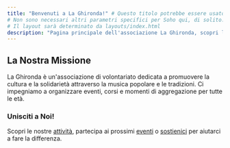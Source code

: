 ```yaml
---
title: "Benvenuti a La Ghironda!" # Questo titolo potrebbe essere usato dal tema per la <title> tag della pagina
# Non sono necessari altri parametri specifici per Soho qui, di solito.
# Il layout sarà determinato da layouts/index.html
description: "Pagina principale dell'associazione La Ghironda, scopri la nostra missione e come puoi partecipare."
---
```


## La Nostra Missione

La Ghironda è un'associazione di volontariato dedicata a promuovere la cultura e la solidarietà attraverso la musica popolare e le tradizioni. Ci impegniamo a organizzare eventi, corsi e momenti di aggregazione per tutte le età.

### Unisciti a Noi!

Scopri le nostre [attività](/le-nostre-attivita/), partecipa ai prossimi [eventi](/eventi/) o [sostienici](/sostienici/) per aiutarci a fare la differenza.